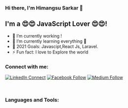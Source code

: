 ### Hi there, I'm  Himangsu Sarkar 👋

## I'm a 😍😍 JavaScript Lover 😍😍!
- 🔭 I’m currently working !
- 🌱 I’m currently learning everything 🤣
- 🥅 2021 Goals: Javascipt,React Js, Laravel.
- ⚡ Fun fact: I love to Explore the world 

### Connect with me:

[![LinkedIn Connect](https://img.shields.io/badge/%20-Connect-black?color=14171A&labelColor=212121&logo=linkedin&logoColor=ffffff)](https://www.linkedin.com/in/himangsusarkar/) 
[![Facebook Follow](https://img.shields.io/badge/%20-Follow-black?color=14171A&labelColor=1976d2&logo=facebook&logoColor=ffffff)](https://www.facebook.com/himangsusarkar.himu.7) 
[![Medium Follow](https://img.shields.io/badge/%20-Follow-black?color=14171A&labelColor=1976d2&logo=medium&logoColor=ffffff)](https://himangsusarkar1.medium.com/) 

<br />

### Languages and Tools:

